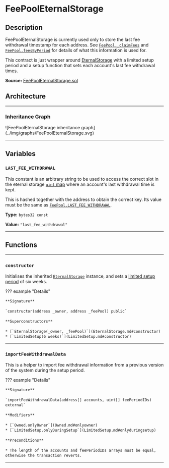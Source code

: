 # FeePoolEternalStorage

## Description

FeePoolEternalStorage is currently used only to store the last fee withdrawal timestamp for each address. See [`FeePool._claimFees`](FeePool.md#_claimFees) and [`FeePool.feesByPeriod`](FeePool.md#feesbyperiod) for details of what this information is used for.

This contract is just wrapper around [EternalStorage](EternalStorage.md) with a limited setup period and a setup function that sets each account's last fee withdrawal times.

**Source:** [FeePoolEternalStorage.sol](https://github.com/Synthetixio/synthetix/blob/master/contracts/FeePoolEternalStorage.sol)

## Architecture

---

### Inheritance Graph

<centered-image>
    ![FeePoolEternalStorage inheritance graph](../img/graphs/FeePoolEternalStorage.svg)
</centered-image>

---

## Variables

### `LAST_FEE_WITHDRAWAL`

This constant is an arbitrary string to be used to access the correct slot in the eternal storage [`uint` map](EternalStorage.md#storage) where an account's last withdrawal time is kept.

This is hashed together with the address to obtain the correct key. Its value must be the same as [`FeePool.LAST_FEE_WITHDRAWAL`](FeePool.md#last_fee_withdrawal).

**Type:** `bytes32 const`

**Value:** `"last_fee_withdrawal"`

---

## Functions

---

### `constructor`

Initialises the inherited [`EternalStorage`](EternalStorage.md) instance, and sets a [limited setup period](LimitedSetup.md) of six weeks.

??? example "Details"

    **Signature**

    `constructor(address _owner, address _feePool) public`

    **Superconstructors**

    * [`EternalStorage(_owner, _feePool)`](EternalStorage.md#constructor)
    * [`LimitedSetup(6 weeks)`](LimitedSetup.md#constructor)

---

### `importFeeWithdrawalData`

This is a helper to import fee withdrawal information from a previous version of the system during the setup period.

??? example "Details"

    **Signature**

    `importFeeWithdrawalData(address[] accounts, uint[] feePeriodIDs) external`

    **Modifiers**

    * [`Owned.onlyOwner`](Owned.md#onlyowner)
    * [`LimitedSetup.onlyDuringSetup`](LimitedSetup.md#onlyduringsetup)

    **Preconditions**

    * The length of the accounts and feePeriodIDs arrays must be equal, otherwise the transaction reverts.

---
